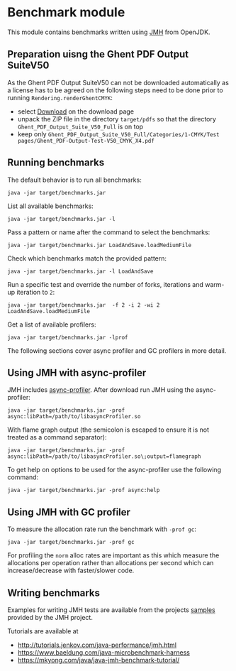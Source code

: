 <!---
  Licensed to the Apache Software Foundation (ASF) under one or more
  contributor license agreements.  See the NOTICE file distributed with
  this work for additional information regarding copyright ownership.
  The ASF licenses this file to You under the Apache License, Version 2.0
  (the "License"); you may not use this file except in compliance with
  the License.  You may obtain a copy of the License at

       http://www.apache.org/licenses/LICENSE-2.0

  Unless required by applicable law or agreed to in writing, software
  distributed under the License is distributed on an "AS IS" BASIS,
  WITHOUT WARRANTIES OR CONDITIONS OF ANY KIND, either express or implied.
  See the License for the specific language governing permissions and
  limitations under the License.
--->

# Benchmark module

This module contains benchmarks written using [JMH](https://openjdk.java.net/projects/code-tools/jmh/) from OpenJDK.

## Preparation uisng the Ghent PDF Output SuiteV50

As the Ghent PDF Output SuiteV50 can not be downloaded automatically as a license has to be agreed on the following steps need to be done prior to running `Rendering.renderGhentCMYK`:

- select [Download](https://gwg.org/download/ghentpdfoutputsuitev50/) on the download page
- unpack the ZIP file in the directory `target/pdfs` so that the directory `Ghent_PDF_Output_Suite_V50_Full` is on top
- keep only `Ghent_PDF_Output_Suite_V50_Full/Categories/1-CMYK/Test pages/Ghent_PDF-Output-Test-V50_CMYK_X4.pdf`

## Running benchmarks

The default behavior is to run all benchmarks:

    java -jar target/benchmarks.jar

List all available benchmarks:

    java -jar target/benchmarks.jar -l

Pass a pattern or name after the command to select the benchmarks:

    java -jar target/benchmarks.jar LoadAndSave.loadMediumFile

Check which benchmarks match the provided pattern:

    java -jar target/benchmarks.jar -l LoadAndSave

Run a specific test and override the number of forks, iterations and warm-up iteration to `2`:

    java -jar target/benchmarks.jar  -f 2 -i 2 -wi 2 LoadAndSave.loadMediumFile

Get a list of available profilers:

    java -jar target/benchmarks.jar -lprof

The following sections cover async profiler and GC profilers in more detail.

## Using JMH with async-profiler

JMH includes [async-profiler](https://github.com/jvm-profiling-tools/async-profiler). After download run 
JMH using the async-profiler:

    java -jar target/benchmarks.jar -prof async:libPath=/path/to/libasyncProfiler.so

With flame graph output (the semicolon is escaped to ensure it is not treated as a command separator):

    java -jar target/benchmarks.jar -prof async:libPath=/path/to/libasyncProfiler.so\;output=flamegraph

To get help on options to be used for the async-profiler use the following command:

    java -jar target/benchmarks.jar -prof async:help

## Using JMH with GC profiler

To measure the allocation rate run the benchmark with `-prof gc`:

    java -jar target/benchmarks.jar -prof gc

For profiling the `norm` alloc rates are important as this which measure the allocations per operation rather than allocations per second which can increase/decrease with faster/slower code.

## Writing benchmarks

Examples for writing JMH tests are available from the projects [samples](https://github.com/openjdk/jmh/tree/master/jmh-samples) provided by the JMH project.

Tutorials are available at 

  - http://tutorials.jenkov.com/java-performance/jmh.html
  - https://www.baeldung.com/java-microbenchmark-harness
  - https://mkyong.com/java/java-jmh-benchmark-tutorial/
